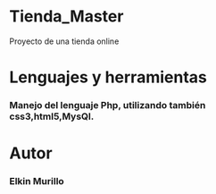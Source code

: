 # Tienda_Master
Proyecto de una tienda online


# Lenguajes y herramientas
### Manejo del lenguaje Php, utilizando también css3,html5,MysQl.

# Autor 
### Elkin Murillo